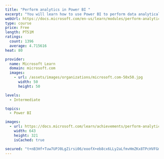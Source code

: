 ```yaml
---
title: "Perform analytics in Power BI "
excerpt: "You will learn how to use Power BI to perform data analytical functions, how to identify outliers in your data, how to group data together, and how to bin data for analysis. You will also learn how to perform time series analysis. Finally, you will work with advanced analytic features of Power BI, such as Quick Insights, AI Insights, and the Analyze feature."
webUrl: https://docs.microsoft.com/en-us/learn/modules/perform-analytics-power-bi/
type: course
price: Free
length: PT51M
ratings:
  count: 1396
  average: 4.715616
heat: 80

provider:
  name: Microsoft Learn
  domain: microsoft.com
  images:
    - url: /assets/images/organizations/microsoft.com-50x50.jpg
      width: 50
      height: 50

levels:
  - Intermediate

topics:
  - Power BI

images:
  - url: https://docs.microsoft.com/learn/achievements/perform-analytics-power-bi-social.png
    width: 643
    height: 321
    isCached: true

secured: "t+nB3Hf+Tuw7UPJ0LgZirsi06/eoofX+eb8cx6LLy2aLfmvHmZKx8TPcHVFGmkG1JLPc5n/PaYyG9e0whdoIKkdlR+m8wAzij2FkeXBZZR0pYXdpIUgfodz2nq+x47PON8Y4ssjGFMVFvI5fc485iV9rZM5VL+g8aMrJ/jiJ+PBJ6rtIC3YrSSC62bUpV60S0SfmWXQrJh2JWIe/NPVgAya+CvUUg/M3KwUcPJHth4Wvc7CNfTT+ap5F9BYvo5K0zIqfjpaqOCwBMRJVNZ6SveS97Xt+y/KT311pFuSWu782WeU3rJq0JxJqpFmsjNFzUaq7Sohpl3chwZmOwXmZBccBRF9DLQrrOTGtjYsmcQNfCPsMOh0hnXXNabhGXvzR3YYo2Z+FKkAm8PrLR16R3t0UqN4MCtZnky3MqRTMg1Q=;E5kYuMcRglsjG9u4Hbe7Aw=="
---
```


